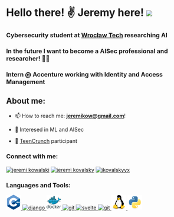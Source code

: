 <h1>Hello there! ✌ Jeremy here! <img src="https://media.giphy.com/media/QssGEmpkyEOhBCb7e1/giphy.gif" width="30"></h1>

<h3 align="left">Cybersecurity student at <a href="https://pwr.edu.pl/">Wrocław Tech</a> researching AI</h3>
<h3 align="left">In the future I want to become a AISec professional and researcher! 👨‍🔬</h3>
<h3 align="left">Intern @ Accenture working with Identity and Access Management</h3>

<h2>About me:</h2>

- 📫 How to reach me: **jeremikow@gmail.com**!

- :robot: Interesed in ML and AISec

- 💬 <a href="https://teencrunch.org/">TeenCrunch</a> participant

<h3 align="left">Connect with me:</h3>
<p align="left">
<a href="https://www.linkedin.com/in/jerkowalski/" target="blank"><img align="center" src="https://raw.githubusercontent.com/rahuldkjain/github-profile-readme-generator/master/src/images/icons/Social/linked-in-alt.svg" alt="jeremi kowalski" height="30" width="40" /></a>
<a href="https://www.facebook.com/jeremi.kowalski.14/" target="blank"><img align="center" src="https://raw.githubusercontent.com/rahuldkjain/github-profile-readme-generator/master/src/images/icons/Social/facebook.svg" alt="jeremi kovalsky" height="30" width="40" /></a>
<a href="https://instagram.com/xtrapolations" target="blank"><img align="center" src="https://raw.githubusercontent.com/rahuldkjain/github-profile-readme-generator/master/src/images/icons/Social/instagram.svg" alt="jkovalskyyx" height="30" width="40" /></a>
</p>

<h3 align="left">Languages and Tools:</h3>
<p align="left"> <a href="https://www.w3schools.com/cpp/" target="_blank" rel="noreferrer"> <img src="https://raw.githubusercontent.com/devicons/devicon/master/icons/cplusplus/cplusplus-original.svg" alt="cplusplus" width="40" height="40"/> </a> <a href="https://www.djangoproject.com/" target="_blank" rel="noreferrer"> <img src="https://cdn.worldvectorlogo.com/logos/django.svg" alt="django" width="40" height="40"/> </a> <a href="https://www.docker.com/" target="_blank" rel="noreferrer"> <img src="https://raw.githubusercontent.com/devicons/devicon/master/icons/docker/docker-original-wordmark.svg" alt="docker" width="40" height="40"/> </a> <a href="https://git-scm.com/" target="_blank" rel="noreferrer"> <img src="https://www.vectorlogo.zone/logos/git-scm/git-scm-icon.svg" alt="git" width="40" height="40"/> </a> <a href="https://svelte.dev/" target="_blank" rel="noreferrer"> <img src="https://www.svgviewer.dev/static-svgs/14580/svelte-icon.svg" alt="svelte" width="40" height="40"/> </a> <a href="https://www.prisma.io/" target="_blank" rel="noreferrer"> <img src="https://creazilla-store.fra1.digitaloceanspaces.com/icons/3256746/file-type-light-prisma-icon-md.png" alt="git" width="40" height="40"/> </a> <a href="https://www.linux.org/" target="_blank" rel="noreferrer"> <img src="https://raw.githubusercontent.com/devicons/devicon/master/icons/linux/linux-original.svg" alt="linux" width="40" height="40"/> </a>  <a href="https://www.python.org" target="_blank" rel="noreferrer"> <img src="https://raw.githubusercontent.com/devicons/devicon/master/icons/python/python-original.svg" alt="python" width="40" height="40"/> </a>
